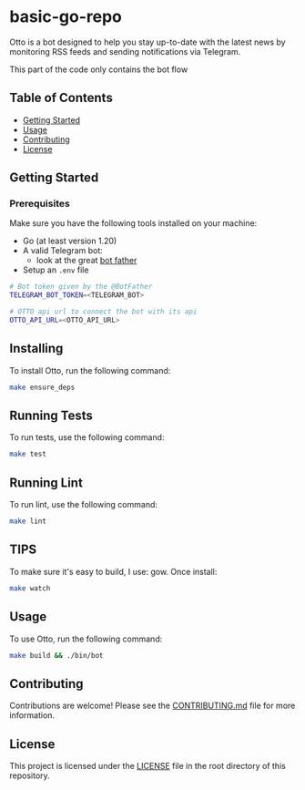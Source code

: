 # basic-go-repo

Otto is a bot designed to help you stay up-to-date with the latest news by monitoring RSS feeds and sending notifications via Telegram.

This part of the code only contains the bot flow

## Table of Contents

-   [Getting Started](#getting-started)
-   [Usage](#usage)
-   [Contributing](#contributing)
-   [License](#license)

## Getting Started

### Prerequisites

Make sure you have the following tools installed on your machine:

-   Go (at least version 1.20)
-   A valid Telegram bot:
    -   look at the great [bot father](https://core.telegram.org/bots)
-   Setup an `.env` file

```sh
# Bot token given by the @BotFather
TELEGRAM_BOT_TOKEN=<TELEGRAM_BOT>

# OTTO api url to connect the bot with its api
OTTO_API_URL=<OTTO_API_URL>
```

## Installing

To install Otto, run the following command:

```sh
make ensure_deps
```

## Running Tests

To run tests, use the following command:

```sh
make test
```

## Running Lint

To run lint, use the following command:

```sh
make lint
```

## TIPS

To make sure it's easy to build, I use: gow. Once install:

```sh
make watch
```

## Usage

To use Otto, run the following command:

```sh
make build && ./bin/bot
```

## Contributing

Contributions are welcome! Please see the [CONTRIBUTING.md](./CONTRIBUTING.md) file for more information.

## License

This project is licensed under the [LICENSE](./LICENSE) file in the root directory of this repository.
